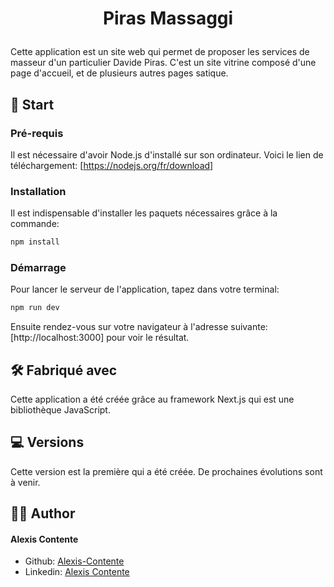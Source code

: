 # <p align="center">Piras Massaggi</p>

Cette application est un site web qui permet de proposer les services de masseur d'un particulier Davide Piras.
C'est un site vitrine composé d'une page d'accueil, et de plusieurs autres pages satique.

## 🚦 Start

### Pré-requis

Il est nécessaire d'avoir Node.js d'installé sur son ordinateur.
Voici le lien de téléchargement: [https://nodejs.org/fr/download]

### Installation

Il est indispensable d'installer les paquets nécessaires grâce à la commande:

```bash
npm install
```

### Démarrage

Pour lancer le serveur de l'application, tapez dans votre terminal:

```bash
npm run dev
```

Ensuite rendez-vous sur votre navigateur à l'adresse suivante: [http://localhost:3000] pour voir le résultat.

## 🛠 Fabriqué avec

Cette application a été créée grâce au framework Next.js qui est une bibliothèque JavaScript.

## 💻 Versions

Cette version est la première qui a été créée. De prochaines évolutions sont à venir.

## 🤝🏻 Author

#### Alexis Contente

- Github: [Alexis-Contente](https://github.com/Alexis-Contente)
- Linkedin: [Alexis Contente](https://www.linkedin.com/in/alexis-contente/)
